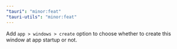 ```yaml
---
"tauri": "minor:feat"
"tauri-utils": "minor:feat"
---
```


Add `app > windows > create` option to choose whether to create this window at app startup or not.

